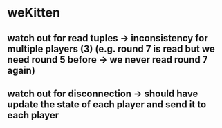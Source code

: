 # weKitten
## watch out for read tuples -> inconsistency for multiple players (3) (e.g. round 7 is read but we need round 5 before -> we never read round 7 again)
## watch out for disconnection -> should have update the state of each player and send it to each player

